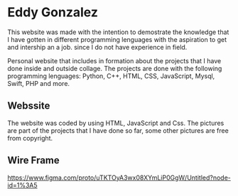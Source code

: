 # Eddy Gonzalez

This website was made with the intention to demostrate the knowledge that I have gotten in different programming lenguages with the aspiration to get and intership an a job. since I do not have experience in field.
 
Personal website that includes in formation about the projects that I have done inside and outside collage. The projects are done with the following programming lenguages: Python, C++, HTML, CSS, JavaScript, Mysql, Swift, PHP and more. 

## Webssite
The website was coded by using HTML, JavaScript and Css. The pictures are part of the projects that I have done so far, some other pictures are free from copyright.

## Wire Frame
https://www.figma.com/proto/uTKTOyA3wx08XYmLiP0GgW/Untitled?node-id=1%3A5

